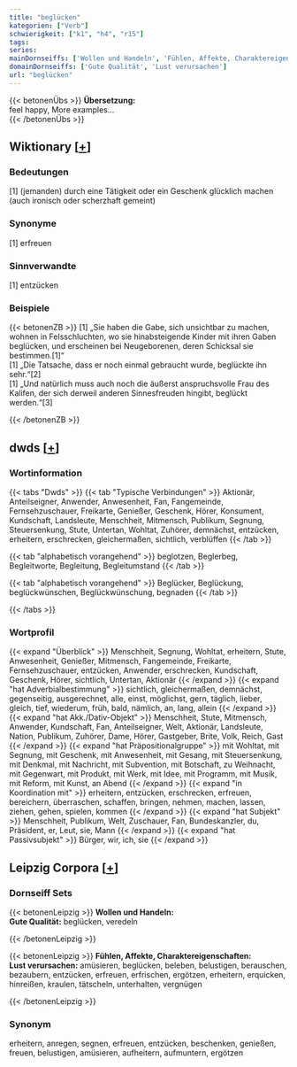 ```yaml
---
title: "beglücken"
kategorien: ["Verb"]
schwierigkeit: ["k1", "h4", "r15"]
tags:
series:
mainDornseiffs: ['Wollen und Handeln', 'Fühlen, Affekte, Charaktereigenschaften']
domainDornseiffs: ['Gute Qualität', 'Lust verursachen']
url: "beglücken"
---
```


{{< betonenÜbs >}}
**Übersetzung:**  
feel happy, More examples...  
{{< /betonenÜbs >}}

## Wiktionary [[+](https://de.wiktionary.org/wiki/beglücken)]

### Bedeutungen
[1] (jemanden) durch eine Tätigkeit oder ein Geschenk glücklich machen (auch ironisch oder scherzhaft gemeint)  

### Synonyme
[1] erfreuen  

### Sinnverwandte
[1] entzücken  

### Beispiele
{{< betonenZB >}}
[1] „Sie haben die Gabe, sich unsichtbar zu machen, wohnen in Felsschluchten, wo sie hinabsteigende Kinder mit ihren Gaben beglücken, und erscheinen bei Neugeborenen, deren Schicksal sie bestimmen.[1]“  
[1] „Die Tatsache, dass er noch einmal gebraucht wurde, beglückte ihn sehr.“[2]  
[1] „Und natürlich muss auch noch die äußerst anspruchsvolle Frau des Kalifen, der sich derweil anderen Sinnesfreuden hingibt, beglückt werden.“[3]  

{{< /betonenZB >}}


## dwds [[+](https://www.dwds.de/wb/beglücken)]

### Wortinformation
{{< tabs "Dwds" >}}
{{< tab "Typische Verbindungen" >}}
Aktionär, Anteilseigner, Anwender, Anwesenheit, Fan, Fangemeinde, Fernsehzuschauer, Freikarte, Genießer, Geschenk, Hörer, Konsument, Kundschaft, Landsleute, Menschheit, Mitmensch, Publikum, Segnung, Steuersenkung, Stute, Untertan, Wohltat, Zuhörer, demnächst, entzücken, erheitern, erschrecken, gleichermaßen, sichtlich, verblüffen
{{< /tab >}}

{{< tab "alphabetisch vorangehend" >}}
beglotzen, Beglerbeg, Begleitworte, Begleitung, Begleitumstand
{{< /tab >}}

{{< tab "alphabetisch vorangehend" >}}
Beglücker, Beglückung, beglückwünschen, Beglückwünschung, begnaden
{{< /tab >}}

{{< /tabs >}}

### Wortprofil
{{< expand "Überblick" >}} Menschheit, Segnung, Wohltat, erheitern, Stute, Anwesenheit, Genießer, Mitmensch, Fangemeinde, Freikarte, Fernsehzuschauer, entzücken, Anwender, erschrecken, Kundschaft, Geschenk, Hörer, sichtlich, Untertan, Aktionär {{< /expand >}}
{{< expand "hat Adverbialbestimmung" >}} sichtlich, gleichermaßen, demnächst, gegenseitig, ausgerechnet, alle, einst, möglichst, gern, täglich, lieber, gleich, tief, wiederum, früh, bald, nämlich, an, lang, allein {{< /expand >}}
{{< expand "hat Akk./Dativ-Objekt" >}} Menschheit, Stute, Mitmensch, Anwender, Kundschaft, Fan, Anteilseigner, Welt, Aktionär, Landsleute, Nation, Publikum, Zuhörer, Dame, Hörer, Gastgeber, Brite, Volk, Reich, Gast {{< /expand >}}
{{< expand "hat Präpositionalgruppe" >}} mit Wohltat, mit Segnung, mit Geschenk, mit Anwesenheit, mit Gesang, mit Steuersenkung, mit Denkmal, mit Nachricht, mit Subvention, mit Botschaft, zu Weihnacht, mit Gegenwart, mit Produkt, mit Werk, mit Idee, mit Programm, mit Musik, mit Reform, mit Kunst, an Abend {{< /expand >}}
{{< expand "in Koordination mit" >}} erheitern, entzücken, erschrecken, erfreuen, bereichern, überraschen, schaffen, bringen, nehmen, machen, lassen, ziehen, gehen, spielen, kommen {{< /expand >}}
{{< expand "hat Subjekt" >}} Menschheit, Publikum, Welt, Zuschauer, Fan, Bundeskanzler, du, Präsident, er, Leut, sie, Mann {{< /expand >}}
{{< expand "hat Passivsubjekt" >}} Bürger, wir, ich, sie {{< /expand >}}

## Leipzig Corpora [[+](https://corpora.uni-leipzig.de/en/res?word=beglücken&corpusId=deu_newscrawl-public_2018)]

### Dornseiff Sets
{{< betonenLeipzig >}}
**Wollen und Handeln:**  
**Gute Qualität:** beglücken, veredeln  

{{< /betonenLeipzig >}}


{{< betonenLeipzig >}}
**Fühlen, Affekte, Charaktereigenschaften:**  
**Lust verursachen:** amüsieren, beglücken, beleben, belustigen, berauschen, bezaubern, entzücken, erfreuen, erfrischen, ergötzen, erheitern, erquicken, hinreißen, kraulen, tätscheln, unterhalten, vergnügen  

{{< /betonenLeipzig >}}

### Synonym
erheitern, anregen, segnen, erfreuen, entzücken, beschenken, genießen, freuen, belustigen, amüsieren, aufheitern, aufmuntern, ergötzen

